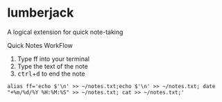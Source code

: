 # lumberjack
A logical extension for quick note-taking

Quick Notes WorkFlow
1. Type ff into your terminal
2. Type the text of the note
3. <kbd>ctrl</kbd>+<kbd>d</kbd> to end the note

```alias ff='echo $'\n' >> ~/notes.txt;echo $'\n' >> ~/notes.txt; date "+%m/%d/%Y %H:%M:%S" >> ~/notes.txt; cat >> ~/notes.txt;'```
